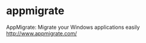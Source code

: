 appmigrate
==========

AppMigrate: Migrate your Windows applications easily
http://www.appmigrate.com/
